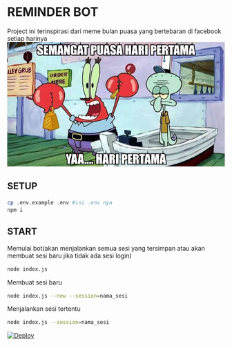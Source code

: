 # REMINDER BOT
Project ini terinspirasi dari meme bulan puasa yang bertebaran di facebook setiap harinya
![Meme](https://github.com/fdvky1/reminder-bot/blob/4f342d2ee9a45c945664d65bfa89123b52b92b2b/result.jpg?raw=true "Meme nya")


## SETUP
```bash
cp .env.example .env #isi .env nya
npm i
```

## START
Memulai bot(akan menjalankan semua sesi yang tersimpan atau akan membuat sesi baru jika tidak ada sesi login)
```bash
node index.js
```
Membuat sesi baru
```bash
node index.js --new --session=nama_sesi
```
Menjalankan sesi tertentu
```bash
node index.js --session=nama_sesi
```

[![Deploy](https://www.herokucdn.com/deploy/button.svg)](https://heroku.com/deploy?template=https://github.com/fdvky1/reminder-bot)
